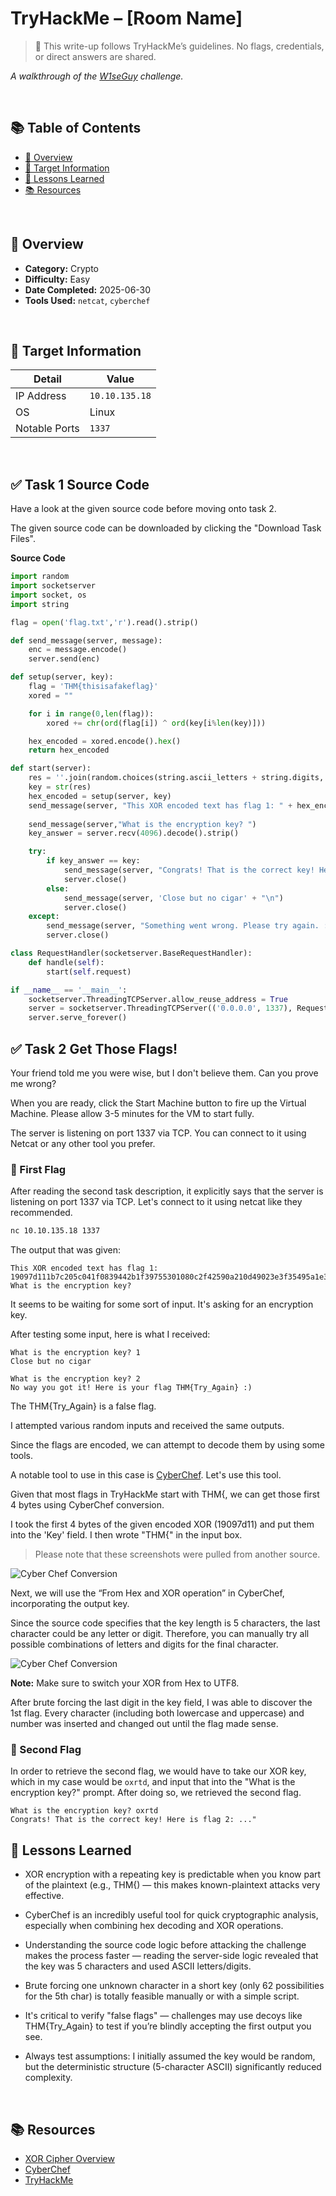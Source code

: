 # TryHackMe – [Room Name]

> 🚫 This write-up follows TryHackMe’s guidelines. No flags, credentials, or direct answers are shared.

_A walkthrough of the [W1seGuy](https://tryhackme.com/room/w1seguy) challenge._

<br>

## 📚 Table of Contents
- [🧠 Overview](#-overview)
- [📡 Target Information](#-target-information)
- [🧠 Lessons Learned](#-lessons-learned)
- [📚 Resources](#-resources)

<br>

## 🧠 Overview
- **Category:** Crypto
- **Difficulty:** Easy
- **Date Completed:** 2025-06-30
- **Tools Used:** `netcat`, `cyberchef`

<br>

## 📡 Target Information
| Detail         | Value          |
|----------------|----------------|
| IP Address     | `10.10.135.18`    |
| OS             | Linux |
| Notable Ports  | `1337` |

<br>

## ✅ Task 1 Source Code

Have a look at the given source code before moving onto task 2.

The given source code can be downloaded by clicking the "Download Task Files".

**Source Code**
``` python
import random
import socketserver 
import socket, os
import string

flag = open('flag.txt','r').read().strip()

def send_message(server, message):
    enc = message.encode()
    server.send(enc)

def setup(server, key):
    flag = 'THM{thisisafakeflag}' 
    xored = ""

    for i in range(0,len(flag)):
        xored += chr(ord(flag[i]) ^ ord(key[i%len(key)]))

    hex_encoded = xored.encode().hex()
    return hex_encoded

def start(server):                                                                                                                                         
    res = ''.join(random.choices(string.ascii_letters + string.digits, k=5))                                                                               
    key = str(res)                                                                                                                                         
    hex_encoded = setup(server, key)
    send_message(server, "This XOR encoded text has flag 1: " + hex_encoded + "\n")
    
    send_message(server,"What is the encryption key? ")
    key_answer = server.recv(4096).decode().strip()

    try:
        if key_answer == key:
            send_message(server, "Congrats! That is the correct key! Here is flag 2: " + flag + "\n")
            server.close()
        else:
            send_message(server, 'Close but no cigar' + "\n")
            server.close()
    except:
        send_message(server, "Something went wrong. Please try again. :)\n")
        server.close()

class RequestHandler(socketserver.BaseRequestHandler):
    def handle(self):
        start(self.request)

if __name__ == '__main__':
    socketserver.ThreadingTCPServer.allow_reuse_address = True
    server = socketserver.ThreadingTCPServer(('0.0.0.0', 1337), RequestHandler)
    server.serve_forever()

```

## ✅ Task 2 Get Those Flags!

Your friend told me you were wise, but I don't believe them. Can you prove me wrong?

When you are ready, click the Start Machine button to fire up the Virtual Machine. Please allow 3-5 minutes for the VM to start fully.

The server is listening on port 1337 via TCP. You can connect to it using Netcat or any other tool you prefer.

### 🚩 First Flag

After reading the second task description, it explicitly says that the server is listening on port 1337 via TCP. Let's connect to it using netcat like they recommended.

```bash
nc 10.10.135.18 1337
```
The output that was given:

```
This XOR encoded text has flag 1: 19097d111b7c205c041f0839442b1f39755301080c2f42590a210d49023e3f35495a1e3f397f1816
What is the encryption key? 
```
It seems to be waiting for some sort of input. It's asking for an encryption key.

After testing some input, here is what I received:

```
What is the encryption key? 1
Close but no cigar
```
```
What is the encryption key? 2
No way you got it! Here is your flag THM{Try_Again} :)
```
The THM{Try_Again} is a false flag.

I attempted various random inputs and received the same outputs.

Since the flags are encoded, we can attempt to decode them by using some tools.

A notable tool to use in this case is [CyberChef](https://gchq.github.io/CyberChef/). Let's use this tool.

Given that most flags in TryHackMe start with THM{, we can get those first 4 bytes using CyberChef conversion.

I took the first 4 bytes of the given encoded XOR (19097d11) and put them into the 'Key' field. I then wrote "THM{" in the input box.

> Please note that these screenshots were pulled from another source.

![Cyber Chef Conversion](https://miro.medium.com/v2/resize:fit:720/format:webp/1*rm3gSM-nbghhKSz6TuYm_g.png)

Next, we will use the “From Hex and XOR operation” in CyberChef, incorporating the output key.

Since the source code specifies that the key length is 5 characters, the last character could be any letter or digit. Therefore, you can manually try all possible combinations of letters and digits for the final character.

![Cyber Chef Conversion](https://miro.medium.com/v2/resize:fit:720/format:webp/1*Gm3nA7GrL3gFMCM39wIUhQ.png)

**Note:** Make sure to switch your XOR from Hex to UTF8.

After brute forcing the last digit in the key field, I was able to discover the 1st flag. Every character (including both lowercase and uppercase) and number was inserted and changed out until the flag made sense.

### 🚩 Second Flag

In order to retrieve the second flag, we would have to take our XOR key, which in my case would be `oxrtd`, and input that into the "What is the encryption key?" prompt. After doing so, we retrieved the second flag.

```
What is the encryption key? oxrtd
Congrats! That is the correct key! Here is flag 2: ..."
```

## 🧠 Lessons Learned

- XOR encryption with a repeating key is predictable when you know part of the plaintext (e.g., THM{) — this makes known-plaintext attacks very effective.

- CyberChef is an incredibly useful tool for quick cryptographic analysis, especially when combining hex decoding and XOR operations.

- Understanding the source code logic before attacking the challenge makes the process faster — reading the server-side logic revealed that the key was 5 characters and used ASCII letters/digits.

- Brute forcing one unknown character in a short key (only 62 possibilities for the 5th char) is totally feasible manually or with a simple script.

- It's critical to verify "false flags" — challenges may use decoys like THM{Try_Again} to test if you’re blindly accepting the first output you see.

- Always test assumptions: I initially assumed the key would be random, but the deterministic structure (5-character ASCII) significantly reduced complexity.

<br>

## 📚 Resources

- [XOR Cipher Overview](https://en.wikipedia.org/wiki/XOR_cipher)
- [CyberChef](https://gchq.github.io/CyberChef/)
- [TryHackMe](https://tryhackme.com)
